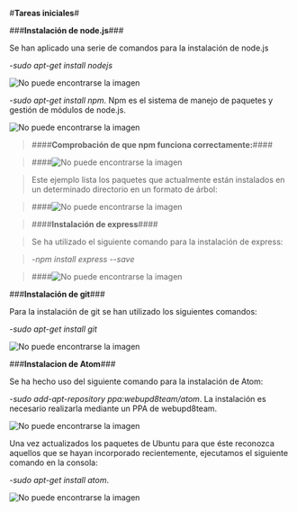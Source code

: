 #**Tareas iniciales**#

###**Instalación de node.js**###

Se han aplicado una serie de comandos para la instalación de node.js

-*sudo apt-get install nodejs*

<img src="/home/josue/Imágenes/STW/Tarea inicial/pantallazos_definitivos/nodejs.png" alt="No puede encontrarse la imagen">

-*sudo apt-get install npm*. Npm es el sistema de manejo de paquetes y gestión de módulos de node.js.

<img src="/home/josue/Imágenes/STW/Tarea inicial/pantallazos_definitivos/npm.png" alt="No puede encontrarse la imagen">


>####**Comprobación de que npm funciona correctamente:**####

>####<img src="/home/josue/Imágenes/STW/Tarea inicial/pantallazos_definitivos/funcionamiento_npm1.png" title="Funcionamiento npm" alt="No puede encontrarse la imagen">

>Este ejemplo lista los paquetes que actualmente están instalados en un determinado directorio en un formato de árbol:

>####<img src="/home/josue/Imágenes/STW/Tarea inicial/pantallazos_definitivos/npm_paquetes.png" title="Funcionamiento npm" alt="No puede encontrarse la imagen">


>####**Instalación de express**####

>Se ha utilizado el siguiente comando para la instalación de express:

>-*npm install express --save*

>####<img src="/home/josue/Imágenes/STW/Tarea inicial/pantallazos_definitivos/express.png" alt="No puede encontrarse la imagen">



###**Instalación de git**###

Para la instalación de git se han utilizado los siguientes comandos:

-*sudo apt-get install git*

<img src="/home/josue/Imágenes/STW/Tarea inicial/pantallazos_definitivos/git.png" alt="No puede encontrarse la imagen" title="Instalacion git">



###**Instalacion de Atom**###

Se ha hecho uso del siguiente comando para la instalación de Atom:


-*sudo add-apt-repository ppa:webupd8team/atom*. La instalación es necesario realizarla mediante un PPA de webupd8team.

<img src="/home/josue/Imágenes/STW/Tarea inicial/pantallazos_definitivos/atom_prev.png" alt="No puede encontrarse la imagen">

Una vez actualizados los paquetes de Ubuntu para que éste reconozca aquellos que se hayan incorporado recientemente, ejecutamos el siguiente comando en la consola:

-*sudo apt-get install atom*.

<img src="/home/josue/Imágenes/STW/Tarea inicial/pantallazos_definitivos/atom.png" alt="No puede encontrarse la imagen">
